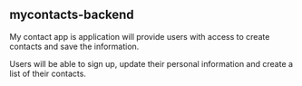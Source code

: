 ## mycontacts-backend
My contact app is application will provide users with access to create contacts and save the information.

Users will be able to sign up, update their personal information and create a list of their contacts.

